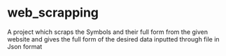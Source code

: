 # web_scrapping
 A project which scraps the Symbols and their full form from the given website and gives the full form of the desired data inputted through file in Json format
